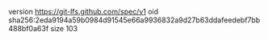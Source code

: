 version https://git-lfs.github.com/spec/v1
oid sha256:2eda9194a59b0984d91545e66a9936832a9d27b63ddafeedebf7bb488bf0a63f
size 103
